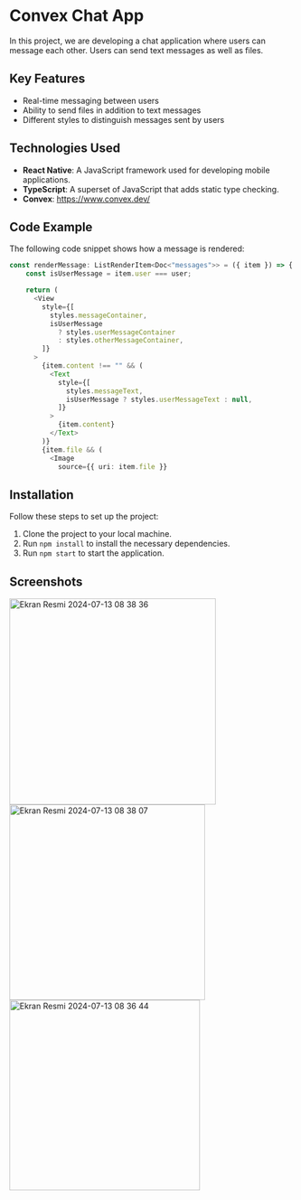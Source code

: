 # Convex Chat App

In this project, we are developing a chat application where users can message each other. Users can send text messages as well as files.

## Key Features

- Real-time messaging between users
- Ability to send files in addition to text messages
- Different styles to distinguish messages sent by users

## Technologies Used

- **React Native**: A JavaScript framework used for developing mobile applications.
- **TypeScript**: A superset of JavaScript that adds static type checking.
- **Convex**: https://www.convex.dev/ 

## Code Example

The following code snippet shows how a message is rendered:

```typescript
const renderMessage: ListRenderItem<Doc<"messages">> = ({ item }) => {
    const isUserMessage = item.user === user;

    return (
      <View
        style={[
          styles.messageContainer,
          isUserMessage
            ? styles.userMessageContainer
            : styles.otherMessageContainer,
        ]}
      >
        {item.content !== "" && (
          <Text
            style={[
              styles.messageText,
              isUserMessage ? styles.userMessageText : null,
            ]}
          >
            {item.content}
          </Text>
        )}
        {item.file && (
          <Image
            source={{ uri: item.file }}
```

## Installation

Follow these steps to set up the project:

1. Clone the project to your local machine.
2. Run `npm install` to install the necessary dependencies.
3. Run `npm start` to start the application.

## Screenshots

<img width="365" alt="Ekran Resmi 2024-07-13 08 38 36" src="https://github.com/user-attachments/assets/b23e43c6-2510-4ee6-8223-ff4219db576d">
<img width="346" alt="Ekran Resmi 2024-07-13 08 38 07" src="https://github.com/user-attachments/assets/e3e37b81-99c9-42c8-82ac-fcf390888b5e">
<img width="337" alt="Ekran Resmi 2024-07-13 08 36 44" src="https://github.com/user-attachments/assets/1cd8354d-1d33-4607-9f17-0edd066d13c1">
